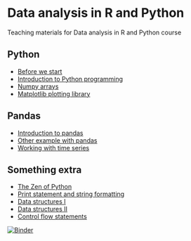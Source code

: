 # Data analysis in R and Python


Teaching materials for Data analysis in R and Python course

## Python

* [Before we start](http://nbviewer.jupyter.org/github/ondrolexa/r-python/blob/master/00-Intro.ipynb)
* [Introduction to Python programming](http://nbviewer.jupyter.org/github/ondrolexa/r-python/blob/master/01-Introduction-to-Python.ipynb)
* [Numpy arrays](http://nbviewer.jupyter.org/github/ondrolexa/r-python/blob/master/02-Numpy.ipynb)
* [Matplotlib plotting library](http://nbviewer.jupyter.org/github/ondrolexa/r-python/blob/master/03-Matplotlib.ipynb)

## Pandas
* [Introduction to pandas](https://github.com/ondrolexa/r-python/blob/master/pandas-01-titanic.ipynb)
* [Other example with pandas](https://github.com/ondrolexa/r-python/blob/master/pandas-02-clementinum.ipynb)
* [Working with time series](https://github.com/ondrolexa/r-python/blob/master/pandas-03-neic.ipynb)

## Something extra
* [The Zen of Python](https://github.com/ondrolexa/r-python/blob/master/X1-Python-intro.ipynb)
* [Print statement and string formatting](https://github.com/ondrolexa/r-python/blob/master/X2-Print-statement.ipynb)
* [Data structures I](https://github.com/ondrolexa/r-python/blob/master/X3-Data-structures-I.ipynb)
* [Data structures II](https://github.com/ondrolexa/r-python/blob/master/X3-Data-structures-II.ipynb)
* [Control flow statements](https://github.com/ondrolexa/r-python/blob/master/X4-Control-flow.ipynb)


[![Binder](http://mybinder.org/badge.svg)](http://mybinder.org:/repo/ondrolexa/r-python)